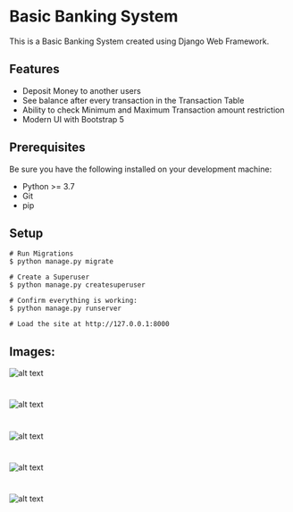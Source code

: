 # Basic Banking System

This is a Basic Banking System created using Django Web Framework.

## Features

* Deposit Money to another users
* See balance after every transaction in the Transaction Table
* Ability to check Minimum and Maximum Transaction amount restriction
* Modern UI with Bootstrap 5

## Prerequisites

Be sure you have the following installed on your development machine:

+ Python >= 3.7
+ Git
+ pip

## Setup

```
# Run Migrations
$ python manage.py migrate

# Create a Superuser
$ python manage.py createsuperuser

# Confirm everything is working:
$ python manage.py runserver

# Load the site at http://127.0.0.1:8000
```


## Images:
![alt text](https://i.ibb.co/jH7JJP9/Landing-Page-2.png)
#
![alt text](https://i.ibb.co/Pr2R3c4/Screenshot-34.png)
#
![alt text](https://i.ibb.co/LQWgs5K/Landing-Page-1.png)
#
![alt text](https://i.ibb.co/1QcRv3R/Landing-Page.png)
#
![alt text](https://i.ibb.co/L98tRHw/Landing-Page.png)
